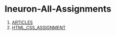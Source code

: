# Ineuron-All-Assignments

1. [ARTICLES](https://github.com/Pujari-Raj/Ineuron-All-Assignments/blob/main/Articles.md)
2. [HTML_CSS_ASSIGNMENT](https://github.com/Pujari-Raj/Ineuron-All-Assignments/blob/main/Html%20And%20CSS%20Assignments.md)
